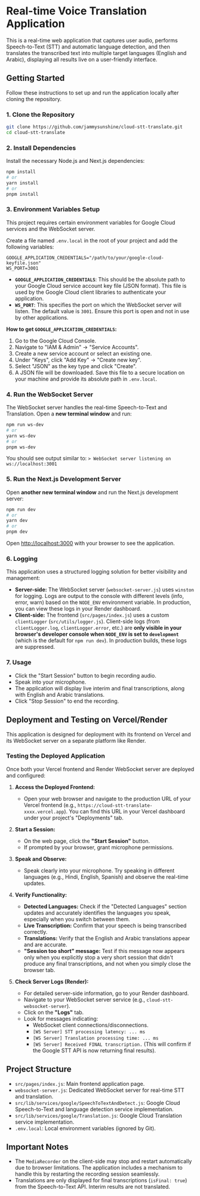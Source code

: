 # Real-time Voice Translation Application

This is a real-time web application that captures user audio, performs Speech-to-Text (STT) and automatic language detection, and then translates the transcribed text into multiple target languages (English and Arabic), displaying all results live on a user-friendly interface.

## Getting Started

Follow these instructions to set up and run the application locally after cloning the repository.

### 1. Clone the Repository

```bash
git clone https://github.com/jammysunshine/cloud-stt-translate.git
cd cloud-stt-translate
```

### 2. Install Dependencies

Install the necessary Node.js and Next.js dependencies:

```bash
npm install
# or
yarn install
# or
pnpm install
```

### 3. Environment Variables Setup

This project requires certain environment variables for Google Cloud services and the WebSocket server.

Create a file named `.env.local` in the root of your project and add the following variables:

```
GOOGLE_APPLICATION_CREDENTIALS="/path/to/your/google-cloud-keyfile.json"
WS_PORT=3001
```

*   **`GOOGLE_APPLICATION_CREDENTIALS`**: This should be the absolute path to your Google Cloud service account key file (JSON format). This file is used by the Google Cloud client libraries to authenticate your application.
*   **`WS_PORT`**: This specifies the port on which the WebSocket server will listen. The default value is `3001`. Ensure this port is open and not in use by other applications.

**How to get `GOOGLE_APPLICATION_CREDENTIALS`:**
1.  Go to the Google Cloud Console.
2.  Navigate to "IAM & Admin" -> "Service Accounts".
3.  Create a new service account or select an existing one.
4.  Under "Keys", click "Add Key" -> "Create new key".
5.  Select "JSON" as the key type and click "Create".
6.  A JSON file will be downloaded. Save this file to a secure location on your machine and provide its absolute path in `.env.local`.

### 4. Run the WebSocket Server

The WebSocket server handles the real-time Speech-to-Text and Translation. Open a **new terminal window** and run:

```bash
npm run ws-dev
# or
yarn ws-dev
# or
pnpm ws-dev
```
You should see output similar to: `> WebSocket server listening on ws://localhost:3001`

### 5. Run the Next.js Development Server

Open **another new terminal window** and run the Next.js development server:

```bash
npm run dev
# or
yarn dev
# or
pnpm dev
```

Open [http://localhost:3000](http://localhost:3000) with your browser to see the application.

### 6. Logging

This application uses a structured logging solution for better visibility and management:

*   **Server-side:** The WebSocket server (`websocket-server.js`) uses `winston` for logging. Logs are output to the console with different levels (info, error, warn) based on the `NODE_ENV` environment variable. In production, you can view these logs in your Render dashboard.
*   **Client-side:** The frontend (`src/pages/index.js`) uses a custom `clientLogger` (`src/utils/logger.js`). Client-side logs (from `clientLogger.log`, `clientLogger.error`, etc.) are **only visible in your browser's developer console when `NODE_ENV` is set to `development`** (which is the default for `npm run dev`). In production builds, these logs are suppressed.

### 7. Usage

*   Click the "Start Session" button to begin recording audio.
*   Speak into your microphone.
*   The application will display live interim and final transcriptions, along with English and Arabic translations.
*   Click "Stop Session" to end the recording.

## Deployment and Testing on Vercel/Render

This application is designed for deployment with its frontend on Vercel and its WebSocket server on a separate platform like Render.

### Testing the Deployed Application

Once both your Vercel frontend and Render WebSocket server are deployed and configured:

1.  **Access the Deployed Frontend:**
    *   Open your web browser and navigate to the production URL of your Vercel frontend (e.g., `https://cloud-stt-translate-xxxx.vercel.app`). You can find this URL in your Vercel dashboard under your project's "Deployments" tab.

2.  **Start a Session:**
    *   On the web page, click the **"Start Session"** button.
    *   If prompted by your browser, grant microphone permissions.

3.  **Speak and Observe:**
    *   Speak clearly into your microphone. Try speaking in different languages (e.g., Hindi, English, Spanish) and observe the real-time updates.

4.  **Verify Functionality:**
    *   **Detected Languages:** Check if the "Detected Languages" section updates and accurately identifies the languages you speak, especially when you switch between them.
    *   **Live Transcription:** Confirm that your speech is being transcribed correctly.
    *   **Translations:** Verify that the English and Arabic translations appear and are accurate.
    *   **"Session too short" message:** Test if this message now appears only when you explicitly stop a very short session that didn't produce any final transcriptions, and not when you simply close the browser tab.

5.  **Check Server Logs (Render):**
    *   For detailed server-side information, go to your Render dashboard.
    *   Navigate to your WebSocket server service (e.g., `cloud-stt-websocket-server`).
    *   Click on the **"Logs"** tab.
    *   Look for messages indicating:
        *   WebSocket client connections/disconnections.
        *   `[WS Server] STT processing latency: ... ms`
        *   `[WS Server] Translation processing time: ... ms`
        *   `[WS Server] Received FINAL transcription.` (This will confirm if the Google STT API is now returning final results).

## Project Structure

*   `src/pages/index.js`: Main frontend application page.
*   `websocket-server.js`: Dedicated WebSocket server for real-time STT and translation.
*   `src/lib/services/google/SpeechToTextAndDetect.js`: Google Cloud Speech-to-Text and language detection service implementation.
*   `src/lib/services/google/Translation.js`: Google Cloud Translation service implementation.
*   `.env.local`: Local environment variables (ignored by Git).

## Important Notes

*   The `MediaRecorder` on the client-side may stop and restart automatically due to browser limitations. The application includes a mechanism to handle this by restarting the recording session seamlessly.
*   Translations are only displayed for final transcriptions (`isFinal: true`) from the Speech-to-Text API. Interim results are not translated.
